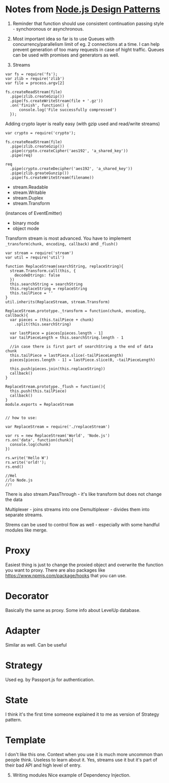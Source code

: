 # Notes from [Node.js Design Patterns](http://www.amazon.com/Node-js-Design-Patterns-Mario-Casciaro/dp/1783287314)

1. Reminder that function should use consistent continuation passing style - synchoronous or asynchronous.

2. Most important idea so far is to use Queues with concurrency/parallelism limit of eg. 2 connections at a time.
I can help prevent generation of too many requests in case of hight traffic.
Queues can be used with promises and generators as well.

3. Streams
```
var fs = require('fs');
var zlib = require('zlib')
var file = process.argv[2]

fs.createReadStream(file)
  .pipe(zlib.createGzip())
  .pipe(fs.createWriteStream(file + '.gz'))
  .on('finish', function() {
      console.log('File successfully compressed')
  });
```

Adding crypto layer is really easy (with gzip used and read/write streams)
```
var crypto = require('crypto');

fs.createReadStream(file)
  .pipe(zlib.createGzip())
  .pipe(crypto.createCipher('aes192', 'a_shared_key'))
  .pipe(req)

req
  .pipe(crypto.createDecipher('aes192', 'a_shared_key'))
  .pipe(zlib.greateGunzip())
  .pipe(fs.createWriteStream(filename))

```

* stream.Readable
* stream.Writable
* stream.Duplex
* stream.Transform

(instances of EventEmitter)

* binary mode
* object mode

Transform stream is most advanced. You have to implement
`_transform(chunk, encoding, callback)` and `_flush()`

```
var stream = require('stream')
var util = require('util')

function ReplaceStream(searchString, replaceString){
  stream.Transform.call(this, {
    decodeDtrings: false
  })
  this.searchString = searchString
  this.replaceString = replaceString
  this.tailPiece = ''
}
util.inherits(ReplaceStream, stream.Transform)

ReplaceStream.prototype._transform = function(chunk, encoding, callback){
  var pieces = (this.tailPiece + chunk)
    .split(this.searchString)

  var lastPiece = pieces[pieces.length - 1]
  var tailPieceLength = this.searchString.length - 1

  //in case there is first part of searchString a the end of data chunk
  this.tailPiece = lastPiece.slice(-tailPieceLength)
  pieces[pieces.length - 1] = lastPiece.slice(0, -tailPieceLength)

  this.push(pieces.join(this.replaceString))
  callback()
}

ReplaceStream.prototype._flush = function(){
  this.push(this.tailPiece)
  callback()
}
module.exports = ReplaceStream


// how to use:

var ReplaceStream = require('./replaceStream')

var rs = new ReplaceStream('World', 'Node.js')
rs.on('data', function(chunk){
  console.log(chunk)
})

rs.write('Hello W')
rs.write('orld!');
rs.end()

//Hel
//lo Node.js
//!

```

There is also stream.PassThrough - it's like transform but does not change the data

Multiplexer - joins streams into one
Demultiplexer - divides them into separate streams.

Strems can be used to control flow as well - especially with some handful modules like merge.


# Proxy
Easiest thing is just to change the proxied object and overwrite the function you want to proxy.
There are also packages like https://www.npmjs.com/package/hooks that you can use.

# Decorator
Basically the same as proxy.
Some info about LevelUp database.

# Adapter
Similar as well. Can be useful

# Strategy
Used eg. by Passport.js for authentication.

# State
I think it's the first time someone explained it to me as version of Strategy pattern.

# Template
I don't like this one. Context when you use it is much more uncommon than people think.
Useless to learn about it.
Yes, streams use it but it's part of their bad API and high level of entry.

5. Writing modules
Nice example of Dependency Injection.

